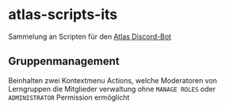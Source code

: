 # atlas-scripts-its
Sammelung an Scripten für den [Atlas Discord-Bot](https://atlas.bot)

## Gruppenmanagement
Beinhalten zwei Kontextmenu Actions, welche Moderatoren von Lerngruppen die Mitglieder verwaltung ohne `MANAGE ROLES` oder `ADMINISTRATOR` Permission ermöglicht

